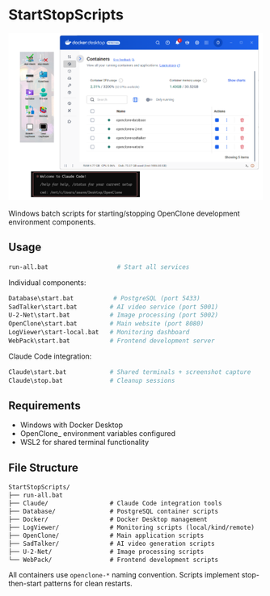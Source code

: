 # StartStopScripts

![Server-0 Overview](/Documentation/startstopscripts.png)

Windows batch scripts for starting/stopping OpenClone development environment components.

## Usage

```bash
run-all.bat                   # Start all services
```

Individual components:
```bash
Database\start.bat           # PostgreSQL (port 5433)
SadTalker\start.bat         # AI video service (port 5001) 
U-2-Net\start.bat           # Image processing (port 5002)
OpenClone\start.bat         # Main website (port 8080)
LogViewer\start-local.bat   # Monitoring dashboard
WebPack\start.bat           # Frontend development server
```

Claude Code integration:
```bash
Claude\start.bat            # Shared terminals + screenshot capture
Claude\stop.bat             # Cleanup sessions
```

## Requirements

- Windows with Docker Desktop
- OpenClone_ environment variables configured
- WSL2 for shared terminal functionality

## File Structure

```
StartStopScripts/
├── run-all.bat
├── Claude/                 # Claude Code integration tools
├── Database/               # PostgreSQL container scripts
├── Docker/                 # Docker Desktop management
├── LogViewer/              # Monitoring scripts (local/kind/remote)
├── OpenClone/              # Main application scripts
├── SadTalker/              # AI video generation scripts
├── U-2-Net/                # Image processing scripts
└── WebPack/                # Frontend development scripts
```

All containers use `openclone-*` naming convention. Scripts implement stop-then-start patterns for clean restarts.